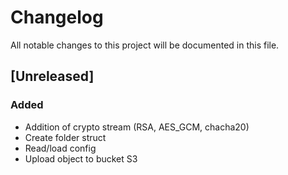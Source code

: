 # Changelog

All notable changes to this project will be documented in this file.

## [Unreleased]
### Added
- Addition of crypto stream (RSA, AES_GCM, chacha20) 
- Create folder struct 
- Read/load config
- Upload object to bucket S3

